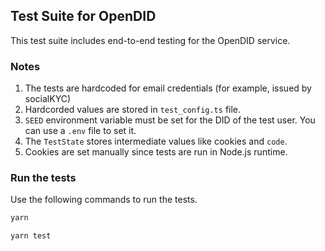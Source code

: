 ## Test Suite for OpenDID

This test suite includes end-to-end testing for the OpenDID service.


### Notes

1. The tests are hardcoded for email credentials (for example, issued by socialKYC)
2. Hardcorded values are stored in `test_config.ts` file.
3. `SEED` environment variable must be set for the DID of the test user. You can use a `.env` file to set it.
4. The `TestState` stores intermediate values like cookies and `code`.
5. Cookies are set manually since tests are run in Node.js runtime.

### Run the tests

Use the following commands to run the tests.
```bash
yarn
```

```bash
yarn test
```
